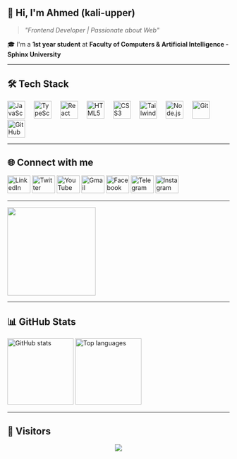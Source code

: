 ## 👋 Hi, I'm Ahmed (kali-upper)

> *"Frontend Developer | Passionate about Web"*

🎓 I'm a **1st year student** at **Faculty of Computers & Artificial Intelligence - Sphinx University**

---

## 🛠️ Tech Stack  
<div align="left">
  <img src="https://cdn.jsdelivr.net/gh/devicons/devicon/icons/javascript/javascript-plain.svg" height="40" alt="JavaScript" />
  <img width="12" />
  <img src="https://cdn.jsdelivr.net/gh/devicons/devicon/icons/typescript/typescript-original.svg" height="40" alt="TypeScript" />
  <img width="12" />
  <img src="https://cdn.jsdelivr.net/gh/devicons/devicon/icons/react/react-original-wordmark.svg" height="40" alt="React" />
  <img width="12" />
  <img src="https://cdn.jsdelivr.net/gh/devicons/devicon/icons/html5/html5-original.svg" height="40" alt="HTML5" />
  <img width="12" />
  <img src="https://cdn.jsdelivr.net/gh/devicons/devicon/icons/css3/css3-original.svg" height="40" alt="CSS3" />
  <img width="12" />
  <img src="https://cdn.jsdelivr.net/gh/devicons/devicon/icons/tailwindcss/tailwindcss-original-wordmark.svg" height="40" alt="TailwindCSS" />
  <img width="12" />
  <img src="https://cdn.jsdelivr.net/gh/devicons/devicon/icons/nodejs/nodejs-original.svg" height="40" alt="Node.js" />
  <img width="12" />
  <img src="https://cdn.jsdelivr.net/gh/devicons/devicon/icons/git/git-plain.svg" height="40" alt="Git" />
  <img width="12" />
  <img src="https://cdn.jsdelivr.net/gh/devicons/devicon/icons/github/github-original.svg" height="40" alt="GitHub" />
</div>

---

## 🌐 Connect with me  
<div align="left">
  <a href="https://linkedin.com" target="_blank"><img src="https://raw.githubusercontent.com/maurodesouza/profile-readme-generator/master/src/assets/icons/social/linkedin/default.svg" width="52" height="40" alt="LinkedIn" /></a>
  <a href="https://x.com/AHME0016K" target="_blank"><img src="https://raw.githubusercontent.com/maurodesouza/profile-readme-generator/master/src/assets/icons/social/twitter/default.svg" width="52" height="40" alt="Twitter" /></a>
  <a href="https://www.youtube.com/@FOTETUBE" target="_blank"><img src="https://raw.githubusercontent.com/maurodesouza/profile-readme-generator/master/src/assets/icons/social/youtube/default.svg" width="52" height="40" alt="YouTube" /></a>
  <a href="mailto:ahmedaboalayoun@gmail.com" target="_blank"><img src="https://raw.githubusercontent.com/maurodesouza/profile-readme-generator/master/src/assets/icons/social/gmail/default.svg" width="52" height="40" alt="Gmail" /></a>
  <a href="https://www.facebook.com/profile.php?id=61578407231407" target="_blank"><img src="https://raw.githubusercontent.com/maurodesouza/profile-readme-generator/master/src/assets/icons/social/facebook/default.svg" width="52" height="40" alt="Facebook" /></a>
  <a href="https://t.me/ACYRO0016K" target="_blank"><img src="https://raw.githubusercontent.com/maurodesouza/profile-readme-generator/master/src/assets/icons/social/telegram/default.svg" width="52" height="40" alt="Telegram" /></a>
  <a href="https://www.instagram.com/devtech.team/" target="_blank"><img src="https://raw.githubusercontent.com/maurodesouza/profile-readme-generator/master/src/assets/icons/social/instagram/default.svg" width="52" height="40" alt="Instagram" /></a>
</div>

---

<img align="center" height="200" src="https://media.tenor.com/n53f5g-plM0AAAAj/emo.gif" />

---

## 📊 GitHub Stats  
<div align="left">
  <img src="https://github-readme-stats.vercel.app/api?username=kali-upper&show_icons=true&theme=radical&count_private=true" height="150" alt="GitHub stats" />
  <img src="https://github-readme-stats.vercel.app/api/top-langs?username=kali-upper&layout=compact&theme=tokyonight" height="150" alt="Top languages" />
</div>

---

## 👀 Visitors  
<div align="center">
  <img src="https://komarev.com/ghpvc/?username=kali-upper&label=Profile%20Views&color=0e75b6&style=flat" />
</div>
